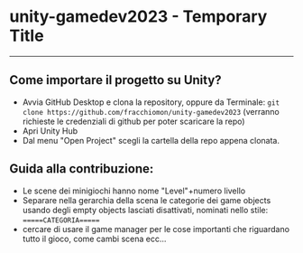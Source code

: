 # unity-gamedev2023 - Temporary Title
---
## Come importare il progetto su Unity?
* Avvia GitHub Desktop e clona la repository, oppure da Terminale: `git clone https://github.com/fracchiomon/unity-gamedev2023` (verranno richieste le credenziali di github per poter scaricare la repo)
* Apri Unity Hub
* Dal menu "Open Project" scegli la cartella della repo appena clonata.


## Guida alla contribuzione:
* Le scene dei minigiochi hanno nome "Level"+numero livello
* Separare nella gerarchia della scena le categorie dei game objects usando degli empty objects lasciati disattivati, nominati nello stile: `=====CATEGORIA=====`
* cercare di usare il game manager per le cose importanti che riguardano tutto il gioco, come cambi scena ecc...

